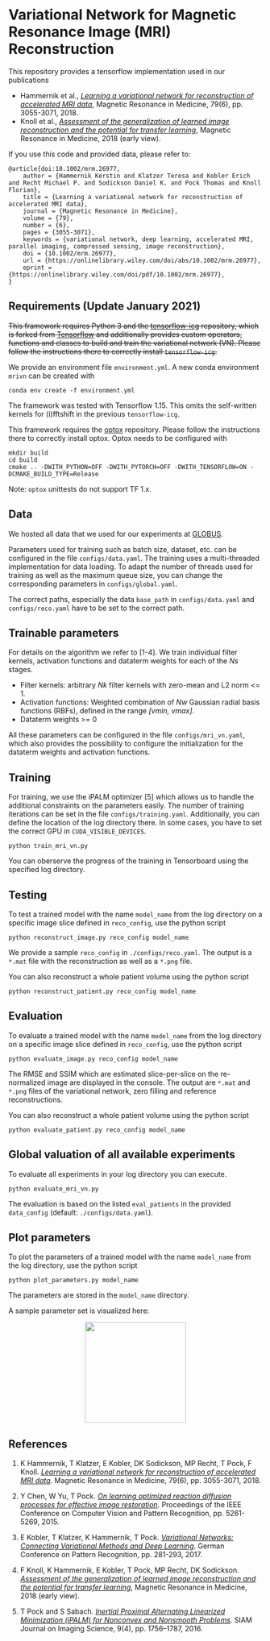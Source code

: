 # Variational Network for Magnetic Resonance Image (MRI) Reconstruction

This repository provides a tensorflow implementation used in our publications
 - Hammernik et al., [*Learning a variational network for reconstruction of accelerated MRI data*](https://onlinelibrary.wiley.com/doi/abs/10.1002/mrm.26977), Magnetic Resonance in Medicine, 79(6), pp. 3055-3071, 2018.
 - Knoll et al., [*Assessment of the generalization of learned image reconstruction and the potential for transfer learning*](https://onlinelibrary.wiley.com/doi/abs/10.1002/mrm.26977), Magnetic Resonance in Medicine, 2018 (early view).

 If you use this code and provided data, please refer to:

```
@article{doi:10.1002/mrm.26977,
    author = {Hammernik Kerstin and Klatzer Teresa and Kobler Erich and Recht Michael P. and Sodickson Daniel K. and Pock Thomas and Knoll Florian},
    title = {Learning a variational network for reconstruction of accelerated MRI data},
    journal = {Magnetic Resonance in Medicine},
    volume = {79},
    number = {6},
    pages = {3055-3071},
    keywords = {variational network, deep learning, accelerated MRI, parallel imaging, compressed sensing, image reconstruction},
    doi = {10.1002/mrm.26977},
    url = {https://onlinelibrary.wiley.com/doi/abs/10.1002/mrm.26977},
    eprint = {https://onlinelibrary.wiley.com/doi/pdf/10.1002/mrm.26977},
}
```

## Requirements (Update January 2021)
~~This framework requires Python 3 and the [tensorflow-icg](https://github.com/VLOGroup/tensorflow-icg) repository, which is forked from [Tensorflow]() and additionally provides custom operators, functions and classes to build and train the variational network (VN). Please follow the instructions there to correctly install `tensorflow-icg`.~~

We provide an environment file `environment.yml`. A new conda environment `mrivn` can be 
created with 
```
conda env create -f environment.yml
```
The framework was tested with Tensorflow 1.15. This omits the self-written kernels for (i)fftshift in the previous `tensorflow-icg`.

This framework requires the [optox](https://github.com/VLOGroup/optox) repository. Please follow the instructions there to correctly install optox. Optox needs to be configured with
```
mkdir build
cd build
cmake .. -DWITH_PYTHON=OFF -DWITH_PYTORCH=OFF -DWITH_TENSORFLOW=ON -DCMAKE_BUILD_TYPE=Release
```
Note: `optox` unittests do not support TF 1.x.

## Data
We hosted all data that we used for our experiments at [GLOBUS](https://app.globus.org/file-manager?origin_id=15c7de28-a76b-11e9-821c-02b7a92d8e58&origin_path=%2F).

Parameters used for training such as batch size, dataset, etc. can be configured in the file `configs/data.yaml`. The training uses a multi-threaded implementation
for data loading. To adapt the number of threads used for training as well as
the maximum queue size, you can change the corresponding parameters in `configs/global.yaml`.

The correct paths, especially the data `base_path` in `configs/data.yaml` and
`configs/reco.yaml` have to be set to the correct path.

## Trainable parameters
For details on the algorithm we refer to [1-4]. We train individual filter kernels, activation functions and dataterm weights for each of the *Ns* stages.
- Filter kernels: arbitrary *Nk* filter kernels with zero-mean and L2 norm <= 1.
- Activation functions: Weighted combination of *Nw* Gaussian radial basis functions (RBFs), defined in the range *[vmin, vmax]*.
- Dataterm weights >= 0

All these parameters can be configured in the file `configs/mri_vn.yaml`, which also provides the possibility to configure the initialization for the dataterm weights and activation functions.

## Training
For training, we use the iPALM optimizer [5] which allows us to handle the additional constraints on the parameters easily. The number of training iterations
can be set in the file `configs/training.yaml`. Additionally, you can define
the location of the log directory there. In some cases, you have to set the correct GPU in `CUDA_VISIBLE_DEVICES`.

```
python train_mri_vn.py
```
You can oberserve the progress of the training in Tensorboard using the specified log directory.

## Testing
To test a trained model with the name `model_name` from the log directory on a specific image slice defined in `reco_config`, use the python script

```
python reconstruct_image.py reco_config model_name
```
We provide a sample `reco_config` in `./configs/reco.yaml`. The output is a
`*.mat` file with the reconstruction as well as a `*.png` file.

You can also reconstruct a whole patient volume using the python script
```
python reconstruct_patient.py reco_config model_name
```

## Evaluation
To evaluate a trained model with the name `model_name` from the log directory on a specific image slice defined in `reco_config`, use the python script
```
python evaluate_image.py reco_config model_name
```
The RMSE and SSIM which are estimated slice-per-slice on the re-normalized image are displayed in the console. The output are `*.mat` and `*.png` files of the
variational network, zero filling and reference reconstructions.

You can also reconstruct a whole patient volume using the python script
```
python evaluate_patient.py reco_config model_name
```

## Global valuation of all available experiments
To evaluate all experiments in your log directory you can execute.
```
python evaluate_mri_vn.py
```
The evaluation is based on the listed `eval_patients` in the provided `data_config` (default: `./configs/data.yaml`).

## Plot parameters
To plot the parameters of a trained model with the name `model_name` from the log directory, use the python script

```
python plot_parameters.py model_name
```
The parameters are stored in the `model_name` directory.

A sample parameter set is visualized here:
<div><div align="center">
<img src="plot.png" height="200"/>
</div>

## References
1. K Hammernik, T Klatzer, E Kobler, DK Sodickson, MP Recht, T Pock, F Knoll. [*Learning a variational network for reconstruction of accelerated MRI data*](https://onlinelibrary.wiley.com/doi/abs/10.1002/mrm.26977). Magnetic Resonance in Medicine, 79(6), pp. 3055-3071, 2018.

2.  Y Chen, W Yu, T Pock. [*On learning optimized reaction diffusion processes for effective image restoration*](https://arxiv.org/abs/1503.05768). Proceedings of the IEEE Conference on Computer Vision and Pattern Recognition, pp. 5261-5269, 2015.

3. E Kobler, T Klatzer, K Hammernik, T Pock. [*Variational Networks: Connecting Variational Methods and Deep Learning*](https://link.springer.com/chapter/10.1007/978-3-319-66709-6_23). German Conference on Pattern Recognition, pp. 281-293, 2017.

4. F Knoll, K Hammernik, E Kobler, T Pock, MP Recht, DK Sodickson. [*Assessment of the generalization of learned image reconstruction and the potential for transfer learning*](https://onlinelibrary.wiley.com/doi/abs/10.1002/mrm.26977), Magnetic Resonance in Medicine, 2018 (early view).

5. T Pock and S Sabach. [*Inertial Proximal Alternating Linearized Minimization (iPALM) for Nonconvex and Nonsmooth Problems*](https://arxiv.org/abs/1702.02505). SIAM Journal on Imaging Science, 9(4), pp. 1756–1787, 2016.

